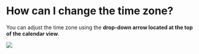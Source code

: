 # How can I change the time zone?

<p class="no-margin">You can adjust the time zone using the <b>drop-down arrow located at the top of the calendar view</b>.</p>
<p class="no-margin"></p>
<div class="intercom-container"><img src="/assets/img/teams-pro/image_104.png"></div>

<Hubspot />

